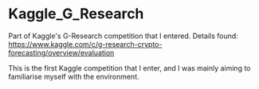 # Kaggle_G_Research
Part of Kaggle's G-Research competition that I entered. Details found: https://www.kaggle.com/c/g-research-crypto-forecasting/overview/evaluation

This is the first Kaggle competition that I enter, and I was mainly aiming to familiarise myself with the environment.

